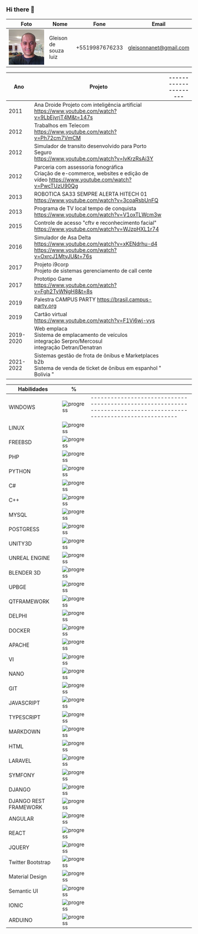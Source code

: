 ### Hi there 👋


| Foto  | Nome                  | Fone              | Email                   |
|-------|-----------------------|-------------------|-------------------------|
|  ![Gleison de souza luiz](./gleison.jpg)  | Gleison de souza luiz | +5519987676233    | gleisonnanet@gmail.com  |



| Ano  | Projeto                                            | --------------------- |
|------|----------------------------------------------------| ------------------------------- |
| 2011 |   Ana Droide Projeto com inteligência artificial<br> https://www.youtube.com/watch?v=9LbEjvrjT4M&t=147s |  |
| 2012 |   Trabalhos em Telecom <br> https://www.youtube.com/watch?v=Ph72cm7VmCM | |
| 2012 |   Simulador de transito desenvolvido para Porto Seguro <br> https://www.youtube.com/watch?v=IvKrzRsAi3Y | |
| 2012 |  Parceria com assessoria fonográfica <br>Criação de e-commerce, websites  e edição  de vídeo https://www.youtube.com/watch?v=PwcTUzU90Qg | |
|2013|ROBOTICA SA33 SEMPRE ALERTA HITECH 01 <br> https://www.youtube.com/watch?v=3coaRsbUnFQ | |
|2013|Programa de TV local  tempo de conquista <br> https://www.youtube.com/watch?v=V1oxTLWcm3w | |
|2015| Controle de acesso "cftv e reconhecimento facial" <br> https://www.youtube.com/watch?v=WJzpHXL1r74 |  |
|2016 | Simulador de Asa Delta <br> https://www.youtube.com/watch?v=xKENdrhu-d4 <br> https://www.youtube.com/watch?v=OxrcJ1MtyJU&t=76s | |
|2017 | Projeto i9corp <br> Projeto de sistemas gerenciamento de call cente | |
|2017 | Prototipo Game <br> https://www.youtube.com/watch?v=Fgh2TyWNgH8&t=8s | |
|2019 | Palestra CAMPUS PARTY https://brasil.campus-party.org |  |
|2019 |Cartão virtual <br> https://www.youtube.com/watch?v=F1Vi6wj-vys |  |
|2019-2020| Web emplaca <br>Sistema de emplacamento de veículos <br> integração Serpro/Mercosul <br> integração Detran/Denatran | |
|2021-2022 | Sistemas gestão de frota de ônibus e Marketplaces  b2b <br> Sistema de venda de ticket de ônibus em espanhol " Bolívia " |  |



|Habilidades| % ||
|--| ---------------------------------------------------------------------------------------------- |--|
|WINDOWS| ![progress](https://progress-bar.dev/80/ "progresso")|-----------------------------------------------------------------------------------------------------------------|
|LINUX|  ![progress](https://progress-bar.dev/90/ "progresso")||
|FREEBSD|  ![progress](https://progress-bar.dev/70/ "progresso") ||
|PHP|  ![progress](https://progress-bar.dev/70/ "progresso")||
|PYTHON|  ![progress](https://progress-bar.dev/70/ "progresso") ||
|C#|  ![progress](https://progress-bar.dev/70/ "progresso") ||
|C++| ![progress](https://progress-bar.dev/40/ "progresso") ||
|MYSQL|  ![progress](https://progress-bar.dev/50/ "progresso") ||
|POSTGRESS|  ![progress](https://progress-bar.dev/50/ "progresso") ||
|UNITY3D|  ![progress](https://progress-bar.dev/80/ "progresso") ||
|UNREAL ENGINE|  ![progress](https://progress-bar.dev/80/ "progresso") ||
|BLENDER 3D|  ![progress](https://progress-bar.dev/90/ "progresso") ||
|UPBGE|  ![progress](https://progress-bar.dev/95/ "progresso")||
|QTFRAMEWORK|  ![progress](https://progress-bar.dev/60/ "progresso")||
|DELPHI|  ![progress](https://progress-bar.dev/60/ "progresso") ||
|DOCKER|  ![progress](https://progress-bar.dev/50/ "progresso")||
|APACHE|  ![progress](https://progress-bar.dev/50/ "progresso") ||
|VI|  ![progress](https://progress-bar.dev/5/ "progresso") ||
|NANO|  ![progress](https://progress-bar.dev/60/ "progresso") ||
|GIT|  ![progress](https://progress-bar.dev/70/ "progresso") ||
|JAVASCRIPT|  ![progress](https://progress-bar.dev/80/ "progresso") ||
|TYPESCRIPT|  ![progress](https://progress-bar.dev/80/ "progresso")||
|MARKDOWN|  ![progress](https://progress-bar.dev/30/ "progresso")||
|HTML|  ![progress](https://progress-bar.dev/90/ "progresso")||
|LARAVEL|  ![progress](https://progress-bar.dev/70/ "progresso")||
|SYMFONY |  ![progress](https://progress-bar.dev/80/ "progresso")||
|DJANGO |  ![progress](https://progress-bar.dev/70/ "progresso")||
|DJANGO REST FRAMEWORK |  ![progress](https://progress-bar.dev/90/ "progresso")||
|ANGULAR |  ![progress](https://progress-bar.dev/90/ "progresso")||
|REACT |  ![progress](https://progress-bar.dev/70/ "progresso")||
|JQUERY |  ![progress](https://progress-bar.dev/60/ "progresso")||
|Twitter Bootstrap |  ![progress](https://progress-bar.dev/60/ "progresso")||
|Material Design |  ![progress](https://progress-bar.dev/60/ "progresso")||
|Semantic UI |  ![progress](https://progress-bar.dev/60/ "progresso")||
|IONIC |  ![progress](https://progress-bar.dev/80/ "progresso")||
|ARDUINO |  ![progress](https://progress-bar.dev/80/ "progresso")||
 
  


<!--
**gleisonnanet/gleisonnanet** is a ✨ _special_ ✨ repository because its `README.md` (this file) appears on your GitHub profile.

Here are some ideas to get you started:

- 🔭 I’m currently working on ...
- 🌱 I’m currently learning ...
- 👯 I’m looking to collaborate on ...
- 🤔 I’m looking for help with ...
- 💬 Ask me about ...
- 📫 How to reach me: ...
- 😄 Pronouns: ...
- ⚡ Fun fact: ...
-->
